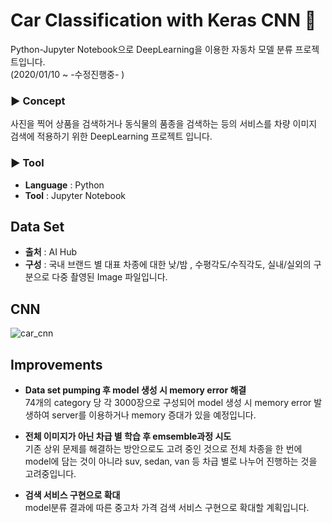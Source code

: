 # Car Classification with Keras CNN :car:

Python-Jupyter Notebook으로 DeepLearning을 이용한 자동차 모델 분류 프로젝트입니다.  
(2020/01/10 ~ -수정진행중- )

### ▶ Concept
사진을 찍어 상품을 검색하거나 동식물의 품종을 검색하는 등의 서비스를 차량 이미지 검색에 적용하기 위한 DeepLearning 프로젝트 입니다.

### ▶ Tool
- **Language** : Python  
- **Tool** : Jupyter Notebook

## Data Set
- **출처** : AI Hub
- **구성** : 국내 브랜드 별 대표 차종에 대한 낮/밤 , 수평각도/수직각도, 실내/실외의 구분으로 다중 촬영된 Image 파일입니다.

## CNN
![car_cnn](https://user-images.githubusercontent.com/57980363/78028820-93336c00-739a-11ea-9c33-de888c8071fe.png)

## Improvements
  
- **Data set pumping 후 model 생성 시 memory error 해결**  
74개의 category 당 각 3000장으로 구성되어 model 생성 시 memory error 발생하여 server를 이용하거나 memory 증대가 있을 예정입니다.
   
- **전체 이미지가 아닌 차급 별 학습 후 emsemble과정 시도**  
기존 상위 문제를 해결하는 방안으로도 고려 중인 것으로 전체 차종을 한 번에 model에 담는 것이 아니라 suv, sedan, van 등 차급 별로 나누어 진행하는 것을 고려중입니다.

- **검색 서비스 구현으로 확대**  
model분류 결과에 따른 중고차 가격 검색 서비스 구현으로 확대할 계획입니다.

